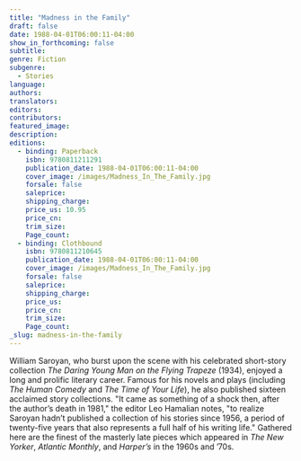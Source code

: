 ```yaml
---
title: "Madness in the Family"
draft: false
date: 1988-04-01T06:00:11-04:00
show_in_forthcoming: false
subtitle:
genre: Fiction
subgenre:
  - Stories
language:
authors:
translators:
editors:
contributors:
featured_image:
description:
editions:
  - binding: Paperback
    isbn: 9780811211291
    publication_date: 1988-04-01T06:00:11-04:00
    cover_image: /images/Madness_In_The_Family.jpg
    forsale: false
    saleprice:
    shipping_charge:
    price_us: 10.95
    price_cn:
    trim_size:
    Page_count:
  - binding: Clothbound
    isbn: 9780811210645
    publication_date: 1988-04-01T06:00:11-04:00
    cover_image: /images/Madness_In_The_Family.jpg
    forsale: false
    saleprice:
    shipping_charge:
    price_us:
    price_cn:
    trim_size:
    Page_count:
_slug: madness-in-the-family
---
```


William Saroyan, who burst upon the scene with his celebrated short-story collection _The Daring Young Man on the Flying Trapeze_ (1934), enjoyed a long and prolific literary career. Famous for his novels and plays (including _The Human Comedy_ and _The Time of Your Life_), he also published sixteen acclaimed story collections. "It came as something of a shock then, after the author’s death in 1981," the editor Leo Hamalian notes, "to realize Saroyan hadn’t published a collection of his stories since 1956, a period of twenty-five years that also represents a full half of his writing life." Gathered here are the finest of the masterly late pieces which appeared in _The New Yorker_, _Atlantic Monthly_, and _Harper’s_ in the 1960s and ’70s.


